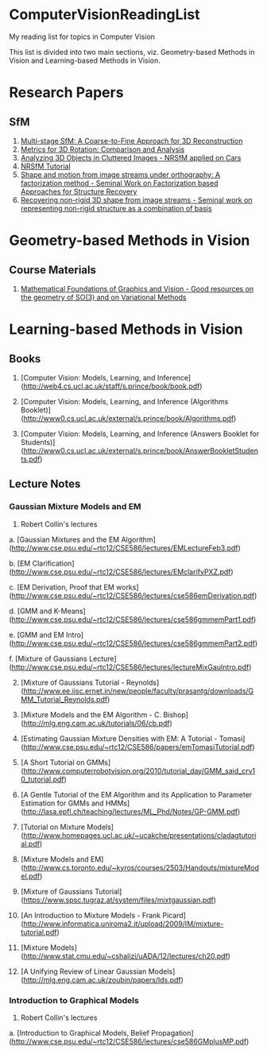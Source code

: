 # ComputerVisionReadingList

My reading list for topics in Computer Vision

This list is divided into two main sections, viz. Geometry-based Methods in Vision and Learning-based Methods in Vision.


# Research Papers

## SfM

1. [Multi-stage SfM: A Coarse-to-Fine Approach for 3D Reconstruction](http://arxiv.org/pdf/1512.06235.pdf)
2. [Metrics for 3D Rotation: Comparison and Analysis](http://www.cs.cmu.edu/~cga/dynopt/readings/Rmetric.pdf)
3. [Analyzing 3D Objects in Cluttered Images - NRSfM applied on Cars](https://papers.nips.cc/paper/4680-analyzing-3d-objects-in-cluttered-images.pdf)
4. [NRSfM Tutorial](http://users.isr.ist.utl.pt/~adb/tutorial_2009/2011_ICCV_Non-rigid_Structure_From_Motion_lourdes.pdf)
5. [Shape and motion from image streams under orthography: A factorization method - Seminal Work on Factorization based Approaches for Structure Recovery](https://people.eecs.berkeley.edu/~yang/courses/cs294-6/papers/TomasiC_Shape%20and%20motion%20from%20image%20streams%20under%20orthography.pdf)
6. [Recovering non-rigid 3D shape from image streams - Seminal work on representing non-rigid structure as a combination of basis](http://cims.nyu.edu/~bregler/bhb-cvpr00.pdf)



# Geometry-based Methods in Vision


## Course Materials

1. [Mathematical Foundations of Graphics and Vision - Good resources on the geometry of SO(3) and on Variational Methods](http://lucaballan.altervista.org/teaching.html)



# Learning-based Methods in Vision

## Books

1. [Computer Vision: Models, Learning, and Inference] (http://web4.cs.ucl.ac.uk/staff/s.prince/book/book.pdf)

2. [Computer Vision: Models, Learning, and Inference (Algorithms Booklet)] (http://www0.cs.ucl.ac.uk/external/s.prince/book/Algorithms.pdf)

3. [Computer Vision: Models, Learning, and Inference (Answers Booklet for Students)] (http://www0.cs.ucl.ac.uk/external/s.prince/book/AnswerBookletStudents.pdf)


## Lecture Notes


### Gaussian Mixture Models and EM

1. Robert Collin's lectures

  a. [Gaussian Mixtures and the EM Algorithm] (http://www.cse.psu.edu/~rtc12/CSE586/lectures/EMLectureFeb3.pdf)
  
  b. [EM Clarification] (http://www.cse.psu.edu/~rtc12/CSE586/lectures/EMclarifyPXZ.pdf)
  
  c. [EM Derivation, Proof that EM works] (http://www.cse.psu.edu/~rtc12/CSE586/lectures/cse586emDerivation.pdf)
  
  d. [GMM and K-Means] (http://www.cse.psu.edu/~rtc12/CSE586/lectures/cse586gmmemPart1.pdf)
  
  e. [GMM and EM Intro] (http://www.cse.psu.edu/~rtc12/CSE586/lectures/cse586gmmemPart2.pdf)
  
  f. [Mixture of Gaussians Lecture] (http://www.cse.psu.edu/~rtc12/CSE586/lectures/lectureMixGauIntro.pdf)
  
2. [Mixture of Gaussians Tutorial - Reynolds] (http://www.ee.iisc.ernet.in/new/people/faculty/prasantg/downloads/GMM_Tutorial_Reynolds.pdf)

3. [Mixture Models and the EM Algorithm - C. Bishop] (http://mlg.eng.cam.ac.uk/tutorials/06/cb.pdf)

4. [Estimating Gaussian Mixture Densities with EM: A Tutorial - Tomasi] (http://www.cse.psu.edu/~rtc12/CSE586/papers/emTomasiTutorial.pdf)

5. [A Short Tutorial on GMMs] (http://www.computerrobotvision.org/2010/tutorial_day/GMM_said_crv10_tutorial.pdf)

6. [A Gentle Tutorial of the EM Algorithm and its Application to Parameter Estimation for GMMs and HMMs] (http://lasa.epfl.ch/teaching/lectures/ML_Phd/Notes/GP-GMM.pdf)

7. [Tutorial on Mixture Models] (http://www.homepages.ucl.ac.uk/~ucakche/presentations/cladagtutorial.pdf)

8. [Mixture Models and EM] (http://www.cs.toronto.edu/~kyros/courses/2503/Handouts/mixtureModel.pdf)

9. [Mixture of Gaussians Tutorial] (https://www.spsc.tugraz.at/system/files/mixtgaussian.pdf)

10. [An Introduction to Mixture Models - Frank Picard] (http://www.informatica.uniroma2.it/upload/2009/IM/mixture-tutorial.pdf)

11. [Mixture Models] (http://www.stat.cmu.edu/~cshalizi/uADA/12/lectures/ch20.pdf)

12. [A Unifying Review of Linear Gaussian Models] (http://mlg.eng.cam.ac.uk/zoubin/papers/lds.pdf)



### Introduction to Graphical Models

1. Robert Collin's lectures

  a. [Introduction to Graphical Models, Belief Propagation] (http://www.cse.psu.edu/~rtc12/CSE586/lectures/cse586GMplusMP.pdf)
  
